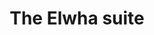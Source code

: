 ---
layout: suite
permalink: /elwha/
has_slider: true
title: The Elwha suite
hero_text: the Elwha suite
images:
    - path: /images/suites/elwha/IMG_3458.jpg
    - path: /images/suites/elwha/IMG_3459.jpg
    - path: /images/suites/elwha/IMG_3474.jpg
    - path: /images/suites/elwha/IMG_3492.jpg
    - path: /images/suites/elwha/IMG_3495.jpg
    - path: /images/suites/elwha/IMG_3497.jpg
---